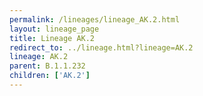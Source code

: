 ```yaml
---
permalink: /lineages/lineage_AK.2.html
layout: lineage_page
title: Lineage AK.2
redirect_to: ../lineage.html?lineage=AK.2
lineage: AK.2
parent: B.1.1.232
children: ['AK.2']
---
```

